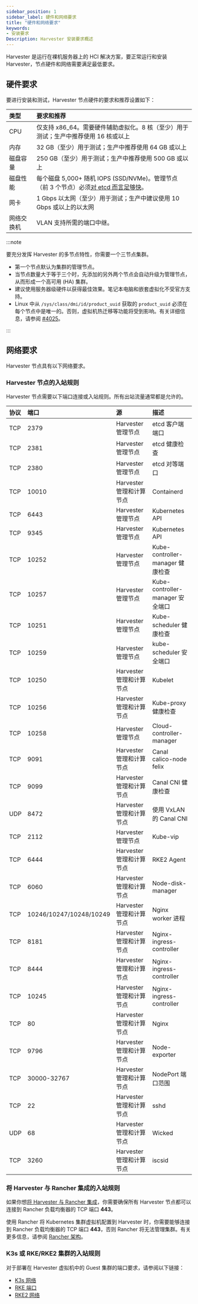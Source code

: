 ```yaml
---
sidebar_position: 1
sidebar_label: 硬件和网络要求
title: "硬件和网络要求"
keywords:
- 安装要求
Description: Harvester 安装要求概述
---
```

Harvester 是运行在裸机服务器上的 HCI 解决方案，要正常运行和安装 Harvester，节点硬件和网络需要满足最低要求。

## 硬件要求

要进行安装和测试，Harvester 节点硬件的要求和推荐设置如下：

| 类型 | 要求和推荐 |
|:-----------------|:------------------------------------------------------------------------------------------------------------------------------------------------------------------------------------------------------|
| CPU | 仅支持 x86_64。需要硬件辅助虚拟化。8 核（至少）用于测试；生产中推荐使用 16 核或以上 |
| 内存 | 32 GB（至少）用于测试；生产中推荐使用 64 GB 或以上 |
| 磁盘容量 | 250 GB（至少）用于测试；生产中推荐使用 500 GB 或以上 |
| 磁盘性能 | 每个磁盘 5,000+ 随机 IOPS (SSD/NVMe)。管理节点（前 3 个节点）必须[对 etcd 而言足够快](https://www.ibm.com/cloud/blog/using-fio-to-tell-whether-your-storage-is-fast-enough-for-etcd)。 |
| 网卡 | 1 Gbps 以太网（至少）用于测试；生产中建议使用 10 Gbps 或以上的以太网 |
| 网络交换机 | VLAN 支持所需的端口中继。 |

:::note

要充分发挥 Harvester 的多节点特性，你需要一个三节点集群。
- 第一个节点默认为集群的管理节点。
- 当节点数量大于等于三个时，先添加的另外两个节点会自动升级为管理节点，从而形成一个高可用 (HA) 集群。
- 建议使用服务器级硬件以获得最佳效果。笔记本电脑和嵌套虚拟化不受官方支持。
- Linux 中从 `/sys/class/dmi/id/product_uuid` 获取的 `product_uuid` 必须在每个节点中是唯一的。否则，虚拟机热迁移等功能将受到影响。有关详细信息，请参阅 [#4025](https://github.com/harvester/harvester/issues/4025)。

:::

## 网络要求

Harvester 节点具有以下网络要求。

### Harvester 节点的入站规则

Harvester 节点需要以下端口连接或入站规则。所有出站流量通常都是允许的。


| 协议 | 端口 | 源 | 描述 |
|:----------|:---------------------------|:-----------------------------------------|:----------------------------------------|
| TCP | 2379 | Harvester 管理节点 | etcd 客户端端口 |
| TCP | 2381 | Harvester 管理节点 | etcd 健康检查 |
| TCP | 2380 | Harvester 管理节点 | etcd 对等端口 |
| TCP | 10010 | Harvester 管理和计算节点 | Containerd |
| TCP | 6443 | Harvester 管理节点 | Kubernetes API |
| TCP | 9345 | Harvester 管理节点 | Kubernetes API |
| TCP | 10252 | Harvester 管理节点 | Kube-controller-manager 健康检查 |
| TCP | 10257 | Harvester 管理节点 | Kube-controller-manager 安全端口 |
| TCP | 10251 | Harvester 管理节点 | Kube-scheduler 健康检查 |
| TCP | 10259 | Harvester 管理节点 | kube-scheduler 安全端口 |
| TCP | 10250 | Harvester 管理和计算节点 | Kubelet |
| TCP | 10256 | Harvester 管理和计算节点 | Kube-proxy 健康检查 |
| TCP | 10258 | Harvester 管理节点 | Cloud-controller-manager |
| TCP | 9091 | Harvester 管理和计算节点 | Canal calico-node felix |
| TCP | 9099 | Harvester 管理和计算节点 | Canal CNI 健康检查 |
| UDP | 8472 | Harvester 管理和计算节点 | 使用 VxLAN 的 Canal CNI |
| TCP | 2112 | Harvester 管理节点 | Kube-vip |
| TCP | 6444 | Harvester 管理和计算节点 | RKE2 Agent |
| TCP | 6060 | Harvester 管理和计算节点 | Node-disk-manager |
| TCP | 10246/10247/10248/10249 | Harvester 管理和计算节点 | Nginx worker 进程 |
| TCP | 8181 | Harvester 管理和计算节点 | Nginx-ingress-controller |
| TCP | 8444 | Harvester 管理和计算节点 | Nginx-ingress-controller |
| TCP | 10245 | Harvester 管理和计算节点 | Nginx-ingress-controller |
| TCP | 80 | Harvester 管理和计算节点 | Nginx |
| TCP | 9796 | Harvester 管理和计算节点 | Node-exporter |
| TCP | 30000-32767 | Harvester 管理和计算节点 | NodePort 端口范围 |
| TCP | 22 | Harvester 管理和计算节点 | sshd |
| UDP | 68 | Harvester 管理和计算节点 | Wicked |
| TCP | 3260 | Harvester 管理和计算节点 | iscsid |

### 将 Harvester 与 Rancher 集成的入站规则

如果你想[将 Harvester 与 Rancher 集成](../rancher/rancher-integration.md)，你需要确保所有 Harvester 节点都可以连接到 Rancher 负载均衡器的 TCP 端口 **443**。

使用 Rancher 将 Kubernetes 集群虚拟机配置到 Harvester 时，你需要能够连接到 Rancher 负载均衡器的 TCP 端口 **443**，否则 Rancher 将无法管理集群。有关更多信息，请参阅 [Rancher 架构](https://rancher.com/docs/rancher/v2.6/en/overview/architecture/)。

### K3s 或 RKE/RKE2 集群的入站规则

对于部署在 Harvester 虚拟机中的 Guest 集群的端口要求，请参阅以下链接：
- [K3s 网络](https://rancher.com/docs/k3s/latest/en/installation/installation-requirements/#networking)
- [RKE 端口](https://rancher.com/docs/rke/latest/en/os/#ports)
- [RKE2 网络](https://docs.rke2.io/install/requirements#networking)

